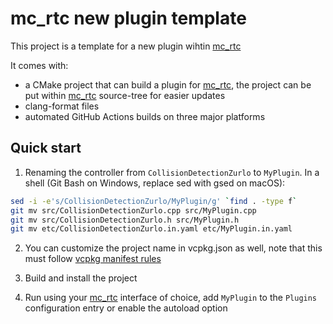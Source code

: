 mc_rtc new plugin template
==

This project is a template for a new plugin wihtin [mc_rtc]

It comes with:
- a CMake project that can build a plugin for [mc_rtc], the project can be put within [mc_rtc] source-tree for easier updates
- clang-format files
- automated GitHub Actions builds on three major platforms

Quick start
--

1. Renaming the controller from `CollisionDetectionZurlo` to `MyPlugin`. In a shell (Git Bash on Windows, replace sed with gsed on macOS):

```bash
sed -i -e's/CollisionDetectionZurlo/MyPlugin/g' `find . -type f`
git mv src/CollisionDetectionZurlo.cpp src/MyPlugin.cpp
git mv src/CollisionDetectionZurlo.h src/MyPlugin.h
git mv etc/CollisionDetectionZurlo.in.yaml etc/MyPlugin.in.yaml
```

2. You can customize the project name in vcpkg.json as well, note that this must follow [vcpkg manifest rules](https://github.com/microsoft/vcpkg/blob/master/docs/users/manifests.md)

3. Build and install the project

4. Run using your [mc_rtc] interface of choice, add `MyPlugin` to the `Plugins` configuration entry or enable the autoload option

[mc_rtc]: https://jrl-umi3218.github.io/mc_rtc/
